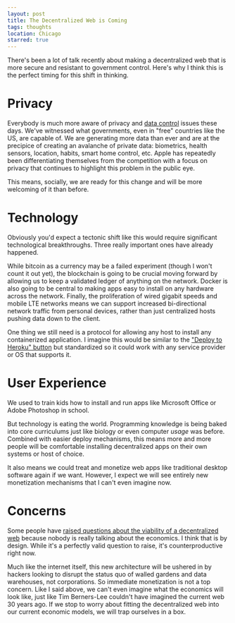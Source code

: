 ```yaml
---
layout: post
title: The Decentralized Web is Coming
tags: thoughts
location: Chicago
starred: true
---
```


There's been a lot of talk recently about making a decentralized web that is more secure and resistant to government control. Here's why I think this is the perfect timing for this shift in thinking. 

# Privacy

Everybody is much more aware of privacy and [data control](http://blog.metamorphium.com/2016/10/14/facebook-privacy/) issues these days. We've witnessed what governments, even in "free" countries like the US, are capable of. We are generating more data than ever and are at the precipice of creating an avalanche of private data: biometrics, health sensors, location, habits, smart home control, etc. Apple has repeatedly been differentiating themselves from the competition with a focus on privacy that continues to highlight this problem in the public eye. 

This means, socially, we are ready for this change and will be more welcoming of it than before. 

# Technology

Obviously you'd expect a tectonic shift like this would require significant technological breakthroughs. Three really important ones have already happened.

While bitcoin as a currency may be a failed experiment (though I won't count it out yet), the blockchain is going to be crucial moving forward by allowing us to keep a validated ledger of anything on the network. Docker is also going to be central to making apps easy to install on any hardware across the network. Finally, the proliferation of wired gigabit speeds and mobile LTE networks means we can support increased bi-directional network traffic from personal devices, rather than just centralized hosts pushing data down to the client.

One thing we still need is a protocol for allowing any host to install any containerized application. I imagine this would be similar to the ["Deploy to Heroku" button](https://developer.salesforce.com/blogs/developer-relations/2014/08/heroku-button-anyone-can-deploy-your-app.html) but standardized so it could work with any service provider or OS that supports it. 

# User Experience

We used to train kids how to install and run apps like Microsoft Office or Adobe Photoshop in school.

But technology is eating the world. Programming knowledge is being baked into core curriculums just like biology or even computer _usage_ was before. Combined with easier deploy mechanisms, this means more and more people will be comfortable installing decentralized apps on their own systems or host of choice. 

It also means we could treat and monetize web apps like traditional desktop software again if we want. However, I expect we will see entirely new monetization mechanisms that I can't even imagine now. 

# Concerns

Some people have [raised questions about the viability of a decentralized web](https://tierion.com/blog/who-pays-for-the-decentralized-web/) because nobody is really talking about the economics. I think that is by design. While it's a perfectly valid question to raise, it's counterproductive right now.

Much like the internet itself, this new architecture will be ushered in by hackers looking to disrupt the status quo of walled gardens and data warehouses, not corporations. So immediate monetization is not a top concern. Like I said above, we can't even imagine what the economics will look like, just like Tim Berners-Lee couldn't have imagined the current web 30 years ago. If we stop to worry about fitting the decentralized web into our current economic models, we will trap ourselves in a box. 